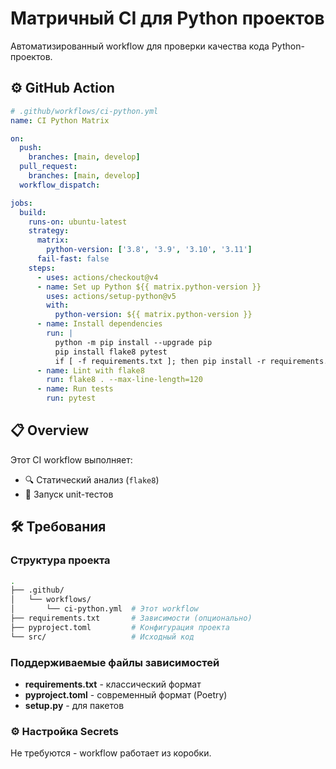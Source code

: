 # Матричный CI для Python проектов

Автоматизированный workflow для проверки качества кода Python-проектов.

## ⚙️ GitHub Action

```yaml
# .github/workflows/ci-python.yml
name: CI Python Matrix

on:
  push:
    branches: [main, develop]
  pull_request:
    branches: [main, develop]
  workflow_dispatch:

jobs:
  build:
    runs-on: ubuntu-latest
    strategy:
      matrix:
        python-version: ['3.8', '3.9', '3.10', '3.11']
      fail-fast: false
    steps:
      - uses: actions/checkout@v4
      - name: Set up Python ${{ matrix.python-version }}
        uses: actions/setup-python@v5
        with:
          python-version: ${{ matrix.python-version }}
      - name: Install dependencies
        run: |
          python -m pip install --upgrade pip
          pip install flake8 pytest
          if [ -f requirements.txt ]; then pip install -r requirements.txt; fi
      - name: Lint with flake8
        run: flake8 . --max-line-length=120
      - name: Run tests
        run: pytest
```

## 📋 Overview

Этот CI workflow выполняет:

- 🔍 Статический анализ (`flake8`)
- 🧪 Запуск unit-тестов

## 🛠️ Требования

### Структура проекта

```bash
.
├── .github/
│   └── workflows/
│       └── ci-python.yml  # Этот workflow
├── requirements.txt       # Зависимости (опционально)
├── pyproject.toml         # Конфигурация проекта
└── src/                   # Исходный код
```

### Поддерживаемые файлы зависимостей

- **requirements.txt** - классический формат
- **pyproject.toml** - современный формат (Poetry)
- **setup.py** - для пакетов

### ⚙️ Настройка Secrets

Не требуются - workflow работает из коробки.
